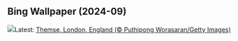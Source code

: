 ## Bing Wallpaper (2024-09)
![](https://www.bing.com/th?id=OHR.ThamesLondon_DE-DE0223400196_UHD.jpg&w=1000)Latest: [Themse, London, England (© Puthipong Worasaran/Getty Images)](https://www.bing.com/th?id=OHR.ThamesLondon_DE-DE0223400196_UHD.jpg)